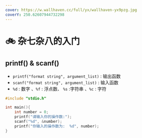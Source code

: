 ```yaml
---
cover: https://w.wallhaven.cc/full/yx/wallhaven-yx9pzg.jpg
coverY: 250.62607944732298
---
```


# 🚲 杂七杂八的入门

## printf() & scanf()

* `printf("format string", argument_list)` : 输出函数
* `scanf("format string", argument_list)`  :  输入函数
* `%d` : 数字 、`%f` : 浮点数、 `%s` :字符串 、`%c` : 字符

```c
#include "stdio.h"

int main(){
    int number = 0;
    printf("请输入你的操作数:");
    scanf("%d", &number);
    printf("你输入的操作数为:  %d", number);
}
```

